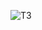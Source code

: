 ![ТЗ](https://gbcdn.mrgcdn.ru/uploads/asset/4312773/attachment/ed8c1f2c15da325114976e1c313ef5f8.png)

